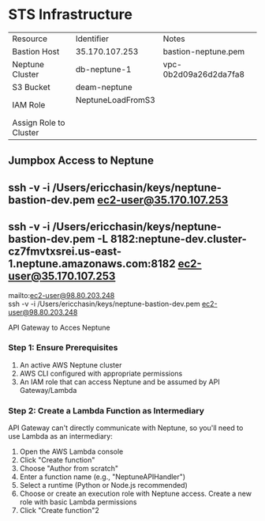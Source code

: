 # STS Infrastructure

<table><tbody><tr><td>Resource</td><td>Identifier</td><td>Notes</td></tr><tr><td>Bastion Host</td><td>35.170.107.253</td><td>bastion-neptune.pem</td></tr><tr><td>Neptune Cluster</td><td>db-neptune-1</td><td>vpc-0b2d09a26d2da7fa8</td></tr><tr><td>S3 Bucket</td><td>deam-neptune</td><td>&nbsp;</td></tr><tr><td>IAM Role</td><td>NeptuneLoadFromS3<br>&nbsp;</td><td>&nbsp;</td></tr><tr><td>Assign Role to Cluster</td><td>&nbsp;</td><td>&nbsp;</td></tr></tbody></table>

## Jumpbox Access to Neptune

## ssh -v -i /Users/ericchasin/keys/neptune-bastion-dev.pem ec2-user@35.170.107.253

## ssh -v -i /Users/ericchasin/keys/neptune-bastion-dev.pem -L 8182:neptune-dev.cluster-cz7fmvtxsrei.us-east-1.neptune.amazonaws.com:8182 ec2-user@35.170.107.253

mailto:ec2-user@98.80.203.248  
ssh -v -i /Users/ericchasin/keys/neptune-bastion-dev.pem ec2-user@98.80.203.248

API Gateway to Acces Neptune

### Step 1: Ensure Prerequisites

1.  An active AWS Neptune cluster
2.  AWS CLI configured with appropriate permissions
3.  An IAM role that can access Neptune and be assumed by API Gateway/Lambda

### Step 2: Create a Lambda Function as Intermediary

API Gateway can't directly communicate with Neptune, so you'll need to use Lambda as an intermediary:

1.  Open the AWS Lambda console
2.  Click "Create function"
3.  Choose "Author from scratch"
4.  Enter a function name (e.g., "NeptuneAPIHandler")
5.  Select a runtime (Python or Node.js recommended)
6.  Choose or create an execution role with Neptune access. Create a new role with basic Lambda permissions
7.  Click "Create function"2
